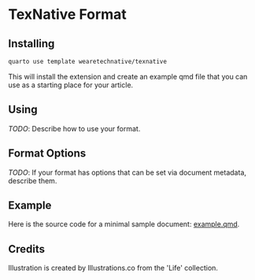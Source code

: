 # TexNative Format

## Installing

```bash
quarto use template wearetechnative/texnative
```

This will install the extension and create an example qmd file that you can use as a starting place for your article.

## Using

*TODO*: Describe how to use your format.

## Format Options

*TODO*: If your format has options that can be set via document metadata, describe them.

## Example

Here is the source code for a minimal sample document: [example.qmd](example.qmd).


## Credits

Illustration is created by Illustrations.co from the 'Life' collection.

